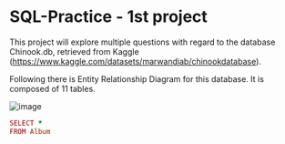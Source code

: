# SQL-Practice - 1st project

This project will explore multiple questions with regard to the database Chinook.db, retrieved from Kaggle (https://www.kaggle.com/datasets/marwandiab/chinookdatabase). 

Following there is Entity Relationship Diagram for this database. It is composed of 11 tables.

![image](https://github.com/alexalra/SQL-Practice/assets/78654579/e7bc5c38-3576-4f64-9bba-0c856afa5220)

```ruby
SELECT *
FROM Album
```



